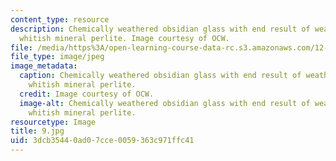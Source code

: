 ```yaml
---
content_type: resource
description: Chemically weathered obsidian glass with end result of weathering being
  whitish mineral perlite. Image courtesy of OCW.
file: /media/https%3A/open-learning-course-data-rc.s3.amazonaws.com/12-110-sedimentary-geology-fall-2004/3dcb35440ad07cce0059363c971ffc41_9.jpg
file_type: image/jpeg
image_metadata:
  caption: Chemically weathered obsidian glass with end result of weathering being
    whitish mineral perlite.
  credit: Image courtesy of OCW.
  image-alt: Chemically weathered obsidian glass with end result of weathering being
    whitish mineral perlite.
resourcetype: Image
title: 9.jpg
uid: 3dcb3544-0ad0-7cce-0059-363c971ffc41
---
```


